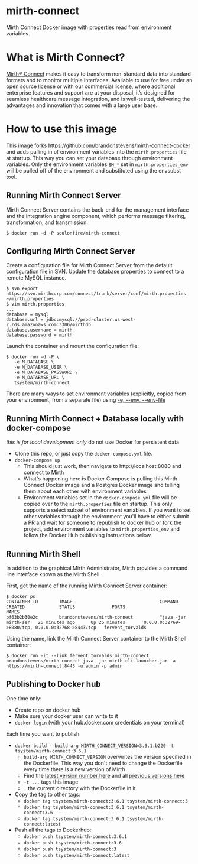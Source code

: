 mirth-connect
=============

Mirth Connect Docker image with properties read from environment variables.

# What is Mirth Connect?

[Mirth® Connect](https://www.mirth.com/Products-and-Services/Mirth-Connect) makes it easy to transform non-standard data into standard formats and to monitor multiple interfaces. Available to use for free under an open source license or with our commercial license, where additional enterprise features and support are at your disposal, it’s designed for seamless healthcare message integration, and is well-tested, delivering the advantages and innovation that comes with a large user base.


# How to use this image

This image forks https://github.com/brandonstevens/mirth-connect-docker and adds pulling in of environment variables into the `mirth.properties` file at startup.  This way you can set your database through environment variables.  Only the environment variables `$M_*` set in `mirth.properties_env` will be pulled off of the environment and substituted using the envsubst tool.

## Running Mirth Connect Server

Mirth Connect Server contains the back-end for the management interface and the integration engine component, which performs message filtering, transformation, and transmission.

    $ docker run -d -P soulonfire/mirth-connect

## Configuring Mirth Connect Server

Create a configuration file for Mirth Connect Server from the default configuration file in SVN. Update the database properties to connect to a remote MySQL instance.

    $ svn export https://svn.mirthcorp.com/connect/trunk/server/conf/mirth.properties ~/mirth.properties
    $ vim mirth.properties
    ...
    database = mysql
    database.url = jdbc:mysql://prod-cluster.us-west-2.rds.amazonaws.com:3306/mirthdb
    database.username = mirth
    database.password = mirth

Launch the container and mount the configuration file:

    $ docker run -d -P \
       -e M_DATABASE \
       -e M_DATABASE_USER \
       -e M_DATABASE_PASSWORD \
       -e M_DATABASE_URL \
       tsystem/mirth-connect

There are many ways to set environment variables (explicitly, copied from your environment, from a separate file) using [-e, --env, --env-file](https://docs.docker.com/engine/reference/commandline/run/#set-environment-variables--e-env-env-file)

## Running Mirth Connect + Database locally with docker-compose
_this is for local development only_ do not use Docker for persistent data

- Clone this repo, or just copy the `docker-compose.yml` file.
- `docker-compose up`
  - This should just work, then navigate to http://localhost:8080 and connect to Mirth
  - What's happening here is Docker Compose is pulling this Mirth-Connect Docker image and a Postgres Docker image and telling them about each other with environment variables
  - Environment variables set in the `docker-compose.yml` file will be copied over to the `mirth.properties` file on startup.  This only supports a select subset of environment variables.  If you want to set other variables through the environment you'll have to either submit a PR and wait for someone to republish to docker hub or fork the project, add environment variables to `mirth.properties_env` and follow the Docker Hub publishing instructions below.

## Running Mirth Shell

In addition to the graphical Mirth Administrator, Mirth provides a command line interface known as the Mirth Shell.

First, get the name of the running Mirth Connect Server container:

    $ docker ps
    CONTAINER ID        IMAGE                                 COMMAND                CREATED             STATUS              PORTS                                              NAMES
    bf63b2b30e2c        brandonstevens/mirth-connect          "java -jar mirth-ser   26 minutes ago      Up 26 minutes       0.0.0.0:32769->8080/tcp, 0.0.0.0:32768->8443/tcp   fervent_torvalds

Using the name, link the Mirth Connect Server container to the Mirth Shell container:

    $ docker run -it --link fervent_torvalds:mirth-connect brandonstevens/mirth-connect java -jar mirth-cli-launcher.jar -a https://mirth-connect:8443 -u admin -p admin

## Publishing to Docker hub
One time only:
 - Create repo on docker hub
 - Make sure your docker user can write to it
 - `docker login` (with your hub.docker.com credentials on your terminal)

Each time you want to publish:
 - `docker build --build-arg MIRTH_CONNECT_VERSION=3.6.1.b220 -t tsystem/mirth-connect:3.6.1 .`
   - `build-arg MIRTH_CONNECT_VERSION` overwrites the version specified in the Dockerfile.  This way you don't need to change the Dockerfile every time there is a new version of Mirth
   - Find the [latest version number here](https://www.nextgen.com/products-and-services/NextGen-Connect-Integration-Engine-Downloads) and all [previous versions here](http://downloads.mirthcorp.com/archive/connect/)
   - `-t ...` tags this image
   - `.` the current directory with the Dockerfile in it
 - Copy the tag to other tags:
   - `docker tag tsystem/mirth-connect:3.6.1 tsystem/mirth-connect:3`
   - `docker tag tsystem/mirth-connect:3.6.1 tsystem/mirth-connect:3.6`
   - `docker tag tsystem/mirth-connect:3.6.1 tsystem/mirth-connect:latest`
 - Push all the tags to Dockerhub:
   - `docker push tsystem/mirth-connect:3.6.1`
   - `docker push tsystem/mirth-connect:3.6`
   - `docker push tsystem/mirth-connect:3`
   - `docker push tsystem/mirth-connect:latest`
